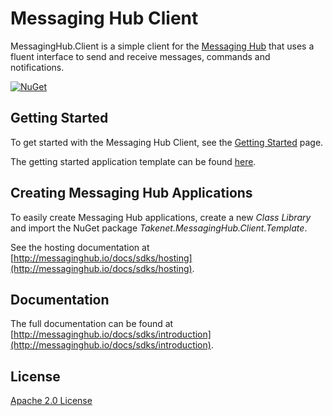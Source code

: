
# Messaging Hub Client

MessagingHub.Client is a simple client for the [Messaging Hub](https://messaginghub.io/) that uses a fluent interface to send and receive messages, commands and notifications.

<a href="https://www.nuget.org/packages/Takenet.MessagingHub.Client/" rel="NuGet">![NuGet](https://img.shields.io/nuget/v/Takenet.MessagingHub.Client.svg)</a>

## Getting Started

To get started with the Messaging Hub Client, see the [Getting Started](http://messaginghub.io/docs/sdks/getting-started) page.

The getting started application template can be found [here](https://github.com/takenet/messaginghub-client-csharp/tree/master/src/Samples/GettingStarted).

## Creating Messaging Hub Applications

To easily create Messaging Hub applications, create a new *Class Library* and import the NuGet package *Takenet.MessagingHub.Client.Template*.

See the hosting documentation at [http://messaginghub.io/docs/sdks/hosting](http://messaginghub.io/docs/sdks/hosting).

## Documentation 

The full documentation can be found at [http://messaginghub.io/docs/sdks/introduction](http://messaginghub.io/docs/sdks/introduction).

## License

[Apache 2.0 License](https://github.com/takenet/messaginghub-client-csharp/blob/master/LICENSE) 
